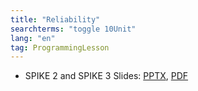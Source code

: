 ```yaml
---
title: "Reliability"
searchterms: "toggle 10Unit"
lang: "en"
tag: ProgrammingLesson
---
```

 <ul>
 <li class="ng-binding">SPIKE 2 and SPIKE 3 Slides:
 <a href="ProgrammingLessons/Reliability.pptx">PPTX</a>,
 <a href="ProgrammingLessons/Reliability.pdf">PDF</a>
 </li>
 </ul>
